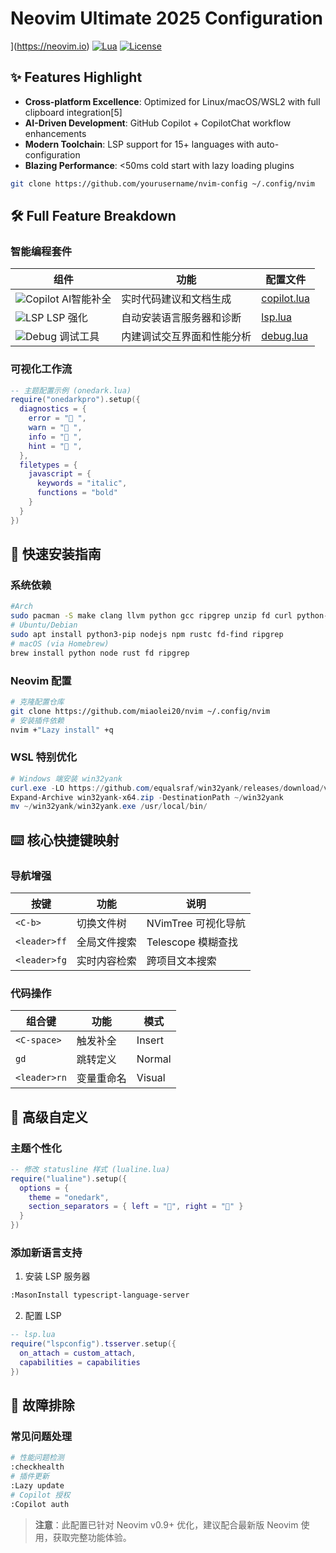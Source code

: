 # Neovim Ultimate 2025 Configuration
](https://neovim.io)
[![Lua](https://img.shields.io/badge/Lua-100%25-blueviolet.svg)](https://lua.org)
[![License](https://img.shields.io/badge/License-MIT-yellow.svg)](LICENSE)
## ✨ Features Highlight
- **Cross-platform Excellence**: Optimized for Linux/macOS/WSL2 with full clipboard integration[5]
- **AI-Driven Development**: GitHub Copilot + CopilotChat workflow enhancements
- **Modern Toolchain**: LSP support for 15+ languages with auto-configuration
- **Blazing Performance**: <50ms cold start with lazy loading plugins
```bash
git clone https://github.com/yourusername/nvim-config ~/.config/nvim
```
## 🛠️ Full Feature Breakdown
### 智能编程套件
| 组件 | 功能 | 配置文件 |
|------|------|----------|
| ![Copilot](https://via.placeholder.com/40.png/2d2d2d/ffffff?text=🤖) AI智能补全 | 实时代码建议和文档生成 | [copilot.lua](lua/plugins/copilot.lua) |
| ![LSP](https://via.placeholder.com/40.png/2d2d2d/ffffff?text=🚀) LSP 强化 | 自动安装语言服务器和诊断 | [lsp.lua](lua/config/lsp.lua) |
| ![Debug](https://via.placeholder.com/40.png/2d2d2d/ffffff?text=🐞) 调试工具 | 内建调试交互界面和性能分析 | [debug.lua](lua/plugins/debug.lua) |
### 可视化工作流
```lua
-- 主题配置示例 (onedark.lua)
require("onedarkpro").setup({
  diagnostics = {
    error = " ",
    warn = " ",
    info = " ",
    hint = "󰌶 ",
  },
  filetypes = {
    javascript = {
      keywords = "italic",
      functions = "bold"
    }
  }
})
```
## 🚀 快速安装指南
### 系统依赖
```bash
#Arch
sudo pacman -S make clang llvm python gcc ripgrep unzip fd curl python-pip nodejs npm curl cargo rust lazygit
# Ubuntu/Debian
sudo apt install python3-pip nodejs npm rustc fd-find ripgrep
# macOS (via Homebrew)
brew install python node rust fd ripgrep
```
### Neovim 配置
```bash
# 克隆配置仓库
git clone https://github.com/miaolei20/nvim ~/.config/nvim
# 安装插件依赖
nvim +"Lazy install" +q
```
### WSL 特别优化
```powershell
# Windows 端安装 win32yank
curl.exe -LO https://github.com/equalsraf/win32yank/releases/download/v0.1.1/win32yank-x64.zip
Expand-Archive win32yank-x64.zip -DestinationPath ~/win32yank
mv ~/win32yank/win32yank.exe /usr/local/bin/
```
## ⌨️ 核心快捷键映射
### 导航增强
| 按键 | 功能 | 说明 |
|------|------|------|
| `<C-b>` | 切换文件树 | NVimTree 可视化导航 |
| `<leader>ff` | 全局文件搜索 | Telescope 模糊查找 |
| `<leader>fg` | 实时内容检索 | 跨项目文本搜索 |
### 代码操作
| 组合键 | 功能 | 模式 |
|--------|------|------|
| `<C-space>` | 触发补全 | Insert |
| `gd` | 跳转定义 | Normal |
| `<leader>rn` | 变量重命名 | Visual |
## 🔧 高级自定义
### 主题个性化
```lua
-- 修改 statusline 样式 (lualine.lua)
require("lualine").setup({
  options = {
    theme = "onedark",
    section_separators = { left = "", right = "" }
  }
})
```
### 添加新语言支持
1. 安装 LSP 服务器
```bash
:MasonInstall typescript-language-server
```
2. 配置 LSP
```lua
-- lsp.lua
require("lspconfig").tsserver.setup({
  on_attach = custom_attach,
  capabilities = capabilities
})
```
## 🚨 故障排除
### 常见问题处理
```bash
# 性能问题检测
:checkhealth
# 插件更新
:Lazy update
# Copilot 授权
:Copilot auth
```
> **注意**：此配置已针对 Neovim v0.9+ 优化，建议配合最新版 Neovim 使用，获取完整功能体验。
